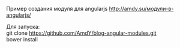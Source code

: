 Пример создания модуля для angularjs http://amdy.su/модули-в-angularjs/

Для запуска:  
git clone https://github.com/AmdY/blog-angular-modules.git  
bower install 
 
 
 
